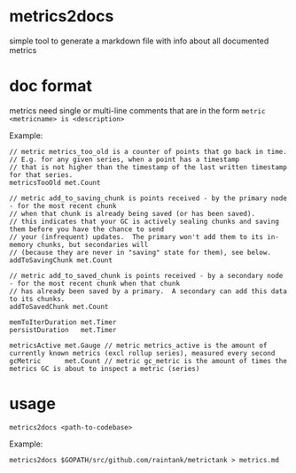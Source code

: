 # metrics2docs

simple tool to generate a markdown file with info about all documented metrics

# doc format

metrics need single or multi-line comments that are in the form `metric <metricname> is <description>`

Example:

```
// metric metrics_too_old is a counter of points that go back in time.
// E.g. for any given series, when a point has a timestamp
// that is not higher than the timestamp of the last written timestamp for that series.
metricsTooOld met.Count

// metric add_to_saving_chunk is points received - by the primary node - for the most recent chunk
// when that chunk is already being saved (or has been saved).
// this indicates that your GC is actively sealing chunks and saving them before you have the chance to send
// your (infrequent) updates.  The primary won't add them to its in-memory chunks, but secondaries will
// (because they are never in "saving" state for them), see below.
addToSavingChunk met.Count

// metric add_to_saved_chunk is points received - by a secondary node - for the most recent chunk when that chunk
// has already been saved by a primary.  A secondary can add this data to its chunks.
addToSavedChunk met.Count

memToIterDuration met.Timer
persistDuration   met.Timer

metricsActive met.Gauge // metric metrics_active is the amount of currently known metrics (excl rollup series), measured every second
gcMetric      met.Count // metric gc_metric is the amount of times the metrics GC is about to inspect a metric (series)
```

# usage

```
metrics2docs <path-to-codebase>
```

Example:

```
metrics2docs $GOPATH/src/github.com/raintank/metrictank > metrics.md
```
